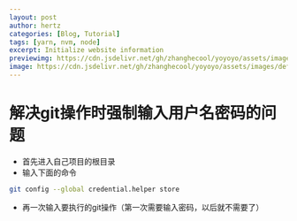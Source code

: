 ```yaml
---
layout: post
author: hertz
categories: [Blog, Tutorial]
tags: [yarn, nvm, node]
excerpt: Initialize website information
previewimg: https://cdn.jsdelivr.net/gh/zhanghecool/yoyoyo/assets/images/default.jpg
image: https://cdn.jsdelivr.net/gh/zhanghecool/yoyoyo/assets/images/default.jpg
---
```

# 解决git操作时强制输入用户名密码的问题
- 首先进入自己项目的根目录
- 输入下面的命令
```bash
git config --global credential.helper store
```
- 再一次输入要执行的git操作（第一次需要输入密码，以后就不需要了）